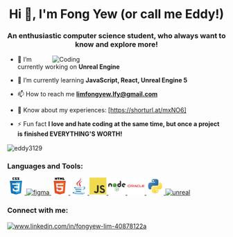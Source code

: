 <h1 align="center">Hi 👋, I'm Fong Yew (or call me Eddy!)</h1>
<h3 align="center">An enthusiastic computer science student, who always want to know and explore more!</h3>
<img align="right" alt="Coding" width="400" src="https://www.startpage.com/av/proxy-image?piurl=https%3A%2F%2Fmedia.tenor.com%2Fimages%2Fc532a69a5978f7cfb2fc2b6ab24ebcfe%2Ftenor.gif&sp=1703950967Tc87196b16b14e56c3a5a192ad4dd9c48fe26caa8778a71e7663c5a103c5b52cc">

- 🔭 I’m currently working on **Unreal Engine**

- 🌱 I’m currently learning **JavaScript, React, Unreal Engine 5**

- 📫 How to reach me **limfongyew.lfy@gmail.com**

- 📄 Know about my experiences: [https://shorturl.at/mxNO6]

- ⚡ Fun fact **I love and hate coding at the same time, but once a project is finished EVERYTHING'S WORTH!**

<p><img align="center" src="https://github-readme-stats.vercel.app/api/top-langs?username=eddy3129&show_icons=true&locale=en&layout=compact" alt="eddy3129" /></p>

<h3 align="left">Languages and Tools:</h3>
<p align="left"> <a href="https://www.w3schools.com/css/" target="_blank" rel="noreferrer"> <img src="https://raw.githubusercontent.com/devicons/devicon/master/icons/css3/css3-original-wordmark.svg" alt="css3" width="40" height="40"/> </a> <a href="https://www.figma.com/" target="_blank" rel="noreferrer"> <img src="https://www.vectorlogo.zone/logos/figma/figma-icon.svg" alt="figma" width="40" height="40"/> </a> <a href="https://www.w3.org/html/" target="_blank" rel="noreferrer"> <img src="https://raw.githubusercontent.com/devicons/devicon/master/icons/html5/html5-original-wordmark.svg" alt="html5" width="40" height="40"/> </a> <a href="https://www.java.com" target="_blank" rel="noreferrer"> <img src="https://raw.githubusercontent.com/devicons/devicon/master/icons/java/java-original.svg" alt="java" width="40" height="40"/> </a> <a href="https://developer.mozilla.org/en-US/docs/Web/JavaScript" target="_blank" rel="noreferrer"> <img src="https://raw.githubusercontent.com/devicons/devicon/master/icons/javascript/javascript-original.svg" alt="javascript" width="40" height="40"/> </a> <a href="https://nodejs.org" target="_blank" rel="noreferrer"> <img src="https://raw.githubusercontent.com/devicons/devicon/master/icons/nodejs/nodejs-original-wordmark.svg" alt="nodejs" width="40" height="40"/> </a> <a href="https://www.oracle.com/" target="_blank" rel="noreferrer"> <img src="https://raw.githubusercontent.com/devicons/devicon/master/icons/oracle/oracle-original.svg" alt="oracle" width="40" height="40"/> </a> <a href="https://www.python.org" target="_blank" rel="noreferrer"> <img src="https://raw.githubusercontent.com/devicons/devicon/master/icons/python/python-original.svg" alt="python" width="40" height="40"/> </a> <a href="https://unrealengine.com/" target="_blank" rel="noreferrer"> <img src="https://raw.githubusercontent.com/kenangundogan/fontisto/036b7eca71aab1bef8e6a0518f7329f13ed62f6b/icons/svg/brand/unreal-engine.svg" alt="unreal" width="40" height="40"/> </a> </p>

<h3 align="left">Connect with me:</h3>
<p align="left">
<a href="https://www.linkedin.com/in/fongyew-lim-40878122a/" target="blank"><img align="center" src="https://raw.githubusercontent.com/rahuldkjain/github-profile-readme-generator/master/src/images/icons/Social/linked-in-alt.svg" alt="www.linkedin.com/in/fongyew-lim-40878122a" height="30" width="40" /></a>
</p>

